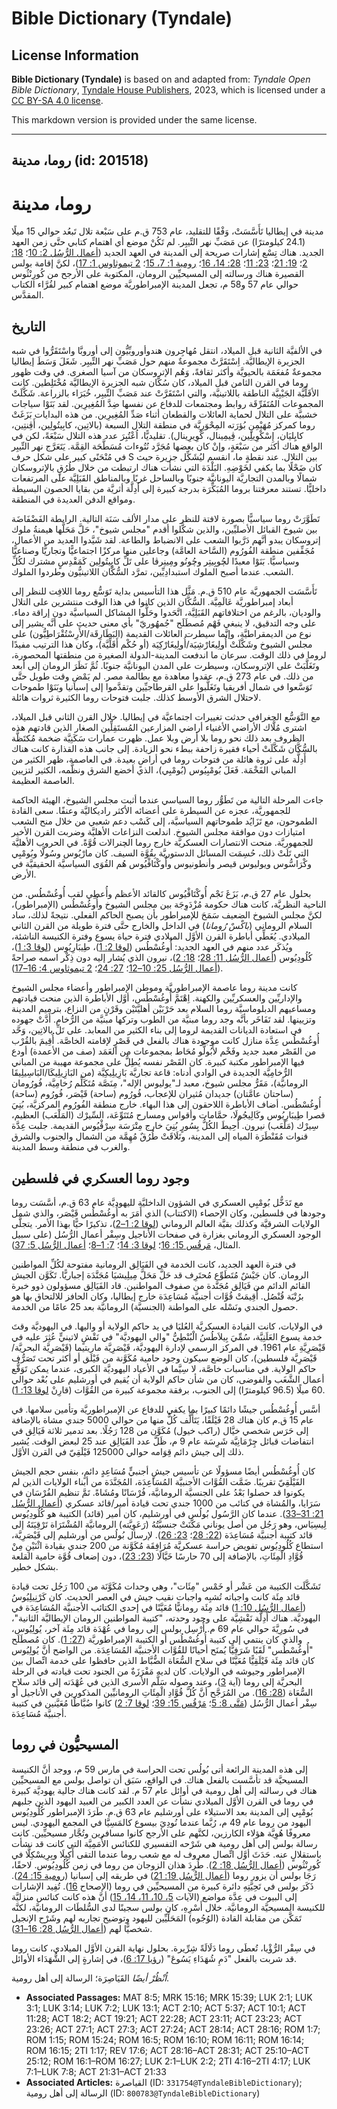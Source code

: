 # Bible Dictionary (Tyndale)

## License Information

**Bible Dictionary (Tyndale)** is based on and adapted from: _Tyndale Open Bible Dictionary_, [Tyndale House Publishers](https://tyndaleopenresources.com/), 2023, which is licensed under a [CC BY-SA 4.0 license](https://creativecommons.org/licenses/by-sa/4.0/legalcode.en).

This markdown version is provided under the same license.



--------------------------------

## روما، مدينة (id: 201518)

روما، مدينة
===========

مدينة في إيطاليا تَأَسَّسَتْ، وَفْقًا للتقليد، عام 753 ق.م على سَبْعة تلال تَبعُد حوالي 15 ميلًا (24\.1 كيلومترًا) عن مَصَبِّ نهر التِّيبِر. لم تَكُنْ موضع أي اهتمام كتابي حتَّى زمن العهد الجديد. هناك تِسْع إشارات صريحة إلى المدينة في العهد الجديد ([أعمال الرُّسُل 2: 10](https://ref.ly/Acts2:10)؛ [18: 2](https://ref.ly/Acts18:2)؛ [19: 21](https://ref.ly/Acts19:21)؛ [23: 11](https://ref.ly/Acts23:11)؛ [28: 14، 16](https://ref.ly/Acts28:14)؛ [رومية 1: 7، 15](https://ref.ly/Rom1:7)؛ [2 تيموثاوس 1: 17](https://ref.ly/2Tim1:17))، لكنَّ إقامة بولس القصيرة هناك ورسالته إلى المسيحيِّين الرومان، المكتوبة على الأرجح من كُورِنْثُوس حوالي عام 57 و58 م، تجعل المدينة الإمبراطوريَّة موضع اهتمام كبير لقُرَّاء الكتاب المقدَّس.

التاريخ
-------

في الألفيَّة الثانية قبل الميلاد، انتقل مُهاجِرون هندوأوروبِّيُّون إلى أوروبَّا واسْتَقَرُّوا في شبه الجزيرة الإيطاليَّة. اِسْتَقَرَّتْ مجموعةٌ منهم حول مَصَبِّ نهر التِّيبِر. شَغَلَ وَسَطَ إيطاليا مجموعةٌ مُفعَمَة بالحيويَّة وأكثر ثقافةً، وَهُم الإتروسكان من آسيا الصغرى. في وقت ظهور روما في القرن الثامن قبل الميلاد، كان سُكَّان شبه الجزيرة الإيطاليَّة مُخْتَلِطين. كانت الأقَلِّيَّة الجَيْبِيَّة الناطقة باللاتينيَّة، والتي اسْتَقَرَّتْ عند مَصَبِّ التِّيبِر، خُبَرَاء بالزراعة. شَكَّلَتْ المجموعات المُتَفَرِّقَة روابط ومجتمعات للدفاع عن نفسها ضِدَّ المُغِيرِين. لقد بَنَوْا سياجات خشبيَّة على التلال لحماية العائلات والقطعان أثناء صَدِّ المُغِيرِين. من هذه البدايات بَزَغَتْ روما كمركز مُهَيْمِنٍ بُؤرَته المِحْوَرِيَّة في منطقة التلال السبعة (بالاتِين، كابِيتُولِين، أَڤِنتِين، كايِليَان، إِسْكْوِيلِين، ڤِيمِينال، كْوِيرِينال). تقليديًّا، اُعْتُبِرَ عدد هذه التلال سَبْعَةً، لكن في الواقع هناك أكثر من سَبْعَةٍ، وإنْ كان بعضها مُجَرَّد نُتُوءات مُسَطَّحَة القِمَّة. يَتَعَرَّج نهر التِّيبِر في مُنْحَنًى كبير على شكل حرف S بين التلال. عند نقطةٍ ما، انقسم ليُشَكِّل جزيرة حيث كان ضَحْلًا بما يكفي لخَوْضِهِ. البَلْدَة التي نشأت هناك ارتبطت من خلال طُرُقٍ بالإتروسكان شمالًا وبالمدن التجاريَّة اليونانيَّة جنوبًا وبالساحل غربًا وبالمناطق القَبَلِيَّة على المرتفعات داخليًّا. تستند معرفتنا بروما المُبَكِّرَة بدرجة كبيرة إلى أَدِلَّة أثريَّة من بقايا الحصون البسيطة ومواقع الدفن العديدة في المنطقة.

تَطَوَّرَتْ روما سياسيًّا بصورة لافتة للنظر على مدار الألف سَنَة التالية. الرابطة الفَضْفَاضَة بين شيوخ القبائل الأصليِّين، والذين شكَّلوا أقدم "مجلس شيوخ"، حَلَّ مَحَلَّها هيمنةُ ملوك إتروسكان يبدو أنَّهم دَرَّبوا الشعب على الانضباط والطاعة. لقد شَيَّدوا العديد من الأعمال، مُجَفِّفين منطقة الفُورُوم (السَّاحة العامَّة) وجاعلين منها مركزًا اجتماعيًّا وتجاريًّا وصناعيًّا وسياسيًّا. بَنَوْا معبدًا لچُوبِيتِر وچُونُو ومِينِرڤا على تَلِّ كابِيتُولِين كَمَقْدِسٍ مشترك لكُلِّ الشعب. عندما أصبح الملوك استبدادِيِّين، تمرَّد السُّكَّان اللاتينيُّون وطردوا الملوك.

تَأَسَّسَت الجمهوريَّة عام 510 ق.م. مَثَّل هذا التأسيس بداية تَوَسُّع روما اللافِت للنظر إلى أبعاد إمبراطوريَّة عَالَمِيَّة. السُّكَّان الذين كانوا في هذا الوقت منتشرين على التلال والوديان، بالرغم من اختلافاتهم القَبَلِيَّة، اتَّحَدوا وحَلُّوا المشاكل السياسيَّة دون إراقة دماء. على وجه التدقيق، لا ينبغي فَهْم مُصطَلَح "جُمهُوريّ" بأي معنى حديث على أنَّه يشير إلى نوع من الديمقراطيَّة، وإنَّما سيطرت العائلات القديمة (البَطَارِقَة/الأَرِسْتُقْرَاطِيُّون) على مجلس الشيوخ وشَكَّلَتْ أُولِيغَارْشِيَة/أُولِيغَارْكِيَة (أو حُكْم أَقَلِّيَّة)، وكان هذا الترتيب مفيدًا لروما في ذلك الوقت. سرعان ما اندفعت المدينة\-الدولة الصغيرة من منطقتها المحصورة، وتَغَلَّبَتْ على الإتروسكان، وسيطرت على المدن اليونانيَّة جنوبًا. ثُمَّ نَظَرَ الرومان إلى أبعد من ذلك. في عام 273 ق.م، عقدوا معاهدة مع بطالمة مصر. لم يَمْضِ وقت طويل حتَّى تَوَسَّعوا في شمال أفريقيا وتَغَلَّبوا على القرطاجيِّين وتقدَّموا إلى إسبانيا وبَنَوْا طموحات لاحتلال الشرق الأوسط كذلك. جلبت فتوحات روما الكثيرة ثروات هائلة.

مع التَّوَسُّع الجغرافي حدثت تغييرات اجتماعيَّة في إيطاليا. خلال القرن الثاني قبل الميلاد، اشترى مُلَّاك الأراضي الأغنياء أراضي المزارعين المُستَقِلِّين الصغار الذين قادتهم هذه الظروف بعد ذلك نحو روما بلا أرض وبلا عمل. ظهرت عمارات سَكَنِيَّة ضخمة مُكتَظَّة بالسُّكَّان شَكَّلَتْ أحياء فقيرة زاحفة ببطء نحو الزيادة. إلى جانب هذه القذارة كانت هناك أَدِلَّة على ثروة هائلة من فتوحات روما في أراضٍ بعيدة. في العاصمة، ظهر الكثير من المباني الفَخْمَة. فَعَلَ بُومْبِيُوس (بُومْبِي)، الذي أخضع الشرق ونظَّمه، الكثير لتزيين العاصمة العظيمة.

جاءت المرحلة التالية من تَطَوُّر روما السياسي عندما أثبت مجلس الشيوخ، الهيئة الحاكمة للجمهوريَّة، عجزه عن السيطرة على أعضائه الأكثر راديكاليَّة وعنفًا. سعى القادة الطموحون، مع تَزَايُد طموحاتهم السياسيَّة، إلى كَسْب دعم شعبي من خلال منح الشعب امتيازات دون موافقة مجلس الشيوخ. اندلعت النزاعات الأهليَّة وضربت القرن الأخير للجمهوريَّة. منحت الانتصارات العسكريَّة خارج روما الچنرالات قُوَّةً. في الحروب الأهليَّة التي تَلَتْ ذلك، حُسِمَت المسائل الدستوريَّة بِقُوَّة السيف. كان مارْيُوس وسُولَّا وبُومْبِي وكْرَاسُّوس ويوليوس قيصر وأنطونيوس وأُوكْتَاڤْيُوس هُم القُوَى السياسيَّة الحقيقيَّة في الأرض.

بحلول عام 27 ق.م، بَزَغَ نَجْم أُوكْتَاڤْيُوس كالقائد الأعظم وأُعطِي لقب أُوغُسْطُس. من الناحية النظريَّة، كانت هناك حكومة مُزْدَوِجَة بين مجلس الشيوخ وأُوغُسْطُس (الإمبراطور)، لكنَّ مجلس الشيوخ الضعيف سَمَحَ للإمبراطور بأن يصبح الحاكم الفعلي. نتيجةً لذلك، ساد السلام الروماني (*باكْسْ رُومانا*) في الداخل والخارج حتَّى فترة طويلة من القرن الثاني الميلادي. يُغَطِّي أباطرة القرن الأوَّل الميلادي فترة حياة يسوع وفترة الكنيسة الناشئة، ويُذكَر عدد منهم في العهد الجديد: أُوغُسْطُس ([لوقا 2: 1](https://ref.ly/Luke2:1))، طِيبَارِيُوس ([لوقا 3: 1](https://ref.ly/Luke3:1))، كُلُودِيُوس ([أعمال الرُّسُل 11: 28](https://ref.ly/Acts11:28)؛ [18: 2](https://ref.ly/Acts18:2))، نيرون الذي يُشار إليه دون ذِكْر اسمه صراحةً ([أعمال الرُّسُل 25: 10–12](https://ref.ly/Acts25:10-Acts25:12)؛ [27: 24](https://ref.ly/Acts27:24)؛ [2 تيموثاوس 4: 16–17](https://ref.ly/2Tim4:16-2Tim4:17)).

كانت مدينة روما عاصمة الإمبراطوريَّة وموطن الإمبراطور وأعضاء مجلس الشيوخ والإداريِّين والعسكريِّين والكهنة. اِهْتَمَّ أُوغُسْطُس، أوَّل الأباطرة الذين منحت قيادتهم ومساعيهم الدبلوماسيَّة روما السلام بعد حَرْبَيْن أهليَّتَيْن وقَرْنٍ من النزاع، بترميم المدينة وتزيينها. لقد تَفَاخَر بأنَّه وجد روما مبنيَّة من الطوب وتركها مبنيَّة من الرُّخام. أَدَّتْ جهوده في استعادة الديانات القديمة لروما إلى بناء الكثير من المعابد. على تَلِّ بالاتِين، وَحَّد أُوغُسْطُس عِدَّة منازل كانت موجودة هناك بالفعل في قَصْرٍ لإقامته الخاصَّة. أُقِيمَ بالقُرْب من القَصْر معبد جديد وفَخْم لأَبُولُّو مُحَاط بمجموعات من العَمَد (صف من الأعمدة) أودع فيها الإمبراطور مكتبة كبيرة. كان القَصْر نفسه يُطِلُّ على مجموعة مهيبة من المباني الرُّخامِيَّة الجديدة في الوادي أدناه: قاعة تجاريَّة بَازِيلِيكِيَّة (من البَازِيلِيكَا/البَاسِيلِيقَا الرومانيَّة)، مَقَرُّ مجلس شيوخ، معبد لـ"يوليوس الإله"، مِنَصَّة مُتَكَلِّم رُخامِيَّة، فُورُومان (ساحتان عامَّتان) جديدان مُثيران للإعجاب، فُورُوم (ساحة) قَيْصَر، فُورُوم (ساحة) أُوغُسْطُس. أضاف الأباطرة اللاحقون إلى هذا البهاء. خارج منطقة الفُورُوم المركزيَّة، بُنِيَ قصرا طِيبَارِيُوس وكَالِيجُولَا، حمَّامات وأقواس ومسارح مُتَنَوِّعَة، السِّيرْك (المَلْعَب) العظيم، سِيرْك (مَلْعَب) نيرون. أُحِيطَ الكُلُّ بِسُورٍ بُنِيَ خارج مِتْرَسَة سِرْڤْيُوس القديمة. جلبت عِدَّة قنوات مُقَنْطَرَة المياه إلى المدينة، وتَلَاقَتْ طُرُقٌ مُهِمَّة من الشمال والجنوب والشرق والغرب في منطقة وسط المدينة.

وجود روما العسكري في فلسطين
---------------------------

مع تَدَخُّل بُومْبِي العسكري في الشؤون الداخليَّة لليهوديَّة عام 63 ق.م، أسَّسَت روما وجودها في فلسطين، وكان الإحصاء (الاكتتاب) الذي أَمَرَ به أُوغُسْطُس قَيْصَر، والذي شمل الولايات الشرقيَّة وكذلك بقيَّة العالم الروماني ([لوقا 2: 1–2](https://ref.ly/Luke2:1-Luke2:2))، تذكيرًا حيًّا بهذا الأمر. يتجلَّى الوجود العسكري الروماني بغزارة في صفحات الأناجيل وسِفْر أعمال الرُّسُل (على سبيل المثال، [مَرقُس 15: 16](https://ref.ly/Mark15:16)؛ [لوقا 3: 14](https://ref.ly/Luke3:14)؛ [7: 1–8](https://ref.ly/Luke7:1-Luke7:8)؛ [أعمال الرُّسُل 5: 37](https://ref.ly/Acts5:37)).

في فترة العهد الجديد، كانت الخدمة في الفَيَالِق الرومانية مفتوحة لكُلِّ المواطنين الرومان. كان جَيْشٌ مُتَطَوِّع مُحتَرِف قد حَلَّ مَحَلَّ مِيلِيشيَا مُجَنَّدَة إجباريًّا. تَكَوَّن الجيش القائم الدائم من فَيَالِق مُجَنَّدة من صفوف المواطنين. قاد الفَيَالِق مسؤولون ذوو خبرة برُتْبَة قُنْصُل. أُقِيمَتْ قُوَّات أجنبيَّة مُسَاعِدَة خارج إيطاليا، وكان الحافز للالتحاق بها هو حصول الجندي ونَسْله على المواطنة (الجنسيَّة) الرومانيَّة بعد 25 عامًا من الخدمة.

في الولايات، كانت القيادة العسكريَّة العُليَا في يد حاكم الولاية أو واليها. في اليهوديَّة وقتَ خدمة يسوع العَلَنِيَّة، سُمِّيَ بِيلاَطُسُ الْبُنْطِيُّ "والي اليهوديَّة" في نَقْشٍ لاتينيٍّ عُثِرَ عليه في قَيْصَرِيَّةِ عام 1961\. في المركز الرسمي لإدارة اليهوديَّة، قَيْصَرِيَّة ماريتيما (قَيْصَرِيَّة البحريَّة/قَيْصَرِيَّة فلسطين)، كان الوضع سيكون وجود حامية مُكَوَّنة من فَيْلَق أو أكثر تحت تَصَرُّف حاكم الولاية. في مناسبات خاصَّة، لا سِيَّما في الأعياد اليهوديَّة الكبرى، عندما يمكن تَوَقُّع أعمال الشَّغَب والفوضى، كان من شأن حاكم الولاية أن يُقيم في أورشليم على بُعْد حوالي 60 ميلًا (96\.5 كيلومترًا) إلى الجنوب، برفقة مجموعة كبيرة من القُوَّات (قارِنْ [لوقا 13: 1](https://ref.ly/Luke13:1)).

أسَّس أُوغُسْطُس جيشًا دائمًا كبيرًا بما يكفي للدفاع عن الإمبراطوريَّة وتأمين سلامها. في عام 15 ق.م كان هناك 28 فَيْلَقًا، يَتَأَلَّف كُلٌّ منها من حوالي 5000 جندي مشاة بالإضافة إلى حَرَس شخصي خيَّال (راكب خيول) مُكَوَّن من 128 رَجُلًا. بعد تدمير ثلاثة فَيَالِق في انتفاضات قبائل چِرْمَانِيَّة شَرِسَة عام 9 م، ظَلَّ عدد الفَيَالِق عند 25 لبعض الوقت. يُشير ذلك إلى جيش دائم قِوَامه حوالي 125000 فَيْلَقِيّ في القرن الأوَّل.

كان أُوغُسْطُس أيضًا مسؤولًا عن تأسيس جيشٍ أجنبيٍّ مُسَاعِدٍ دائمٍ، بنفس حجم الجيش الفَيْلَقِيّ تقريبًا. ضَمَّت القُوَّات الأجنبيَّة المُسَاعِدَة، المُجَنَّدَة من أبناء الولايات الذين لم يكونوا قد حصلوا بَعْدُ على الجنسيَّة الرومانيَّة، فُرْسَانًا ومُشَاةً. تَمَّ تنظيم الفُرْسَان في سَرَايا، والمُشاة في كتائب من 1000 جندي تحت قيادة أمير/قائد عسكري ([أعمال الرُّسُل 21: 31–33](https://ref.ly/Acts21:31-Acts21:33)). عندما كان الرَّسُول بُولُس في أورشليم، كان أمير (قائد) الكتيبة هو كُلُودِيُوس لِيسِيَاس، وهو رَجُل من أصل يوناني مَكَّنَتْ جنسيَّتُهُ (رَعَوِيَّته) الرومانيَّة المُشْتَرَاة تَرْقِيَتَهُ إلى قائد كتيبة أجنبيَّة مُسَاعِدَة ([22: 28](https://ref.ly/Acts22:28)؛ [23: 26](https://ref.ly/Acts23:26)). لإرسال بُولُس من أورشليم إلى قَيْصَرِيَّة، استطاع كُلُودِيُوس تفويض حراسة عسكريَّة مُرَافِقَة مُكَوَّنة من 200 جندي بقيادة اثْنَيْنِ مِنْ قُوَّادِ الْمِئَاتِ، بالإضافة إلى 70 حارسًا خَيَّالًا ([23: 23](https://ref.ly/Acts23:23))، دون إضعاف قُوَّة حامية القلعة بشكل خطير.

تَشَكَّلَت الكتيبة من عَشْر أو خَمْس "مِئَات"، وهي وحدات مُكَوَّنَة من 100 رَجُل تحت قيادة قائد مِئَة كانت واجباته تُشبِه واجبات نقيب جيش في العصر الحديث. كان كَرْنِيلِيُوسُ ([أعمال الرُّسُل 10: 1](https://ref.ly/Acts10:1)) قائد مِئَة رومانيًّا مُعَيَّنًا في إحدى الكتائب الأجنبيَّة المُسَاعِدَة في اليهوديَّة. هناك أَدِلَّة نَقْشِيَّة على وجود وحدته، "كتيبة المواطنين الرومان الإيطاليَّة الثانية"، في سُورِيَّةَ حوالي عام 69 م. أُرْسِل بولس إلى روما في عُهْدَة قائد مِئَة آخر، يُولِيُوس، والذي كان ينتمي إلى كتيبة أُوغُسْطُس أو الكتيبة الإمبراطوريَّة ([27: 1](https://ref.ly/Acts27:1)). كان مُصطَلَح "أُوغُسْطُس" لَقَبًا شَرَفِيًّا يُمنَح أحيانًا للقُوَّات الأجنبيَّة المُسَاعِدَة. من الواضح أنَّ يُولِيُوس كان قائد مِئَة فَيْلَقِيًّا مُعَيَّنًا في سلاح السُّعَاة الضُّبَّاط الذين حافظوا على خدمة اتِّصال بين الإمبراطور وجيوشه في الولايات. كان لديه مَفْرَزَةٌ من الجنود تحت قيادته في الرحلة البحريَّة إلى روما (آية [3](https://ref.ly/Acts27:3))، وعند وصوله سَلَّم الأسرى الذين في عُهْدَته إلى قائد سلاح السُّعَاة ([28: 16](https://ref.ly/Acts28:16)). من المُرَجَّح أنَّ كُلَّ قُوَّادِ الْمِئَاتِ الرومانيِّين المذكورين في الأناجيل أو سِفْر أعمال الرُّسُل ([مَتَّى 8: 5](https://ref.ly/Matt8:5)؛ [مَرْقُس 15: 39](https://ref.ly/Mark15:39)؛ [لوقا 7: 2](https://ref.ly/Luke7:2)) كانوا ضُبَّاطًا مُعَيَّنين في كتيبة أجنبيَّة مُسَاعِدَة.

المسيحيُّون في روما
-------------------

إلى هذه المدينة الرائعة أتى بُولُس تحت الحراسة في مارس 59 م، ووجد أنَّ الكنيسة المسيحيَّة قد تأسَّست بالفعل هناك. في الواقع، سَبَق أن تواصل بولس مع المسيحيِّين هناك في رسالته إلى أهل رومية في أوائل عام 57 م. لقد كانت هناك جالية يهوديَّة كبيرة في روما في القرن الأوَّل الميلادي نشأت عن العدد الكبير من العبيد اليهود الذين جلبهم بُومْبِي إلى المدينة بعد الاستيلاء على أورشليم عام 63 ق.م. طَرَدَ الإمبراطور كُلُودِيُوس اليهود من روما عام 49 م، رُبَّما عندما نُودِيَ بيسوع كالمَسِيَّا في المجمع اليهودي. ليس معروفًا هُوِيَّة هؤلاء الكارزين، لكنَّهم على الأرجح كانوا مسافرين وتُجَّار مسيحيِّين. كانت رسالة بولس إلى أهل رومية هي شَرْحه التفسيري للكنائس الأُمَمِيَّة التي كانت قد نشأت باستقلالٍ عنه. حَدَثَ أوَّل اتِّصال معروف له مع شعب روما عندما التقى أَكِيلَا وبِرِيسْكِلَّا في كُورِنْثُوس ([أعمال الرُّسُل 18: 2](https://ref.ly/Acts18:2)). طُرِدَ هذان الزوجان من روما في زمن كُلُودِيُوس. لاحقًا، رَجَا بولس أن يزور روما ([أعمال الرُّسُل 19: 21](https://ref.ly/Acts19:21)) في طريقه إلى إسبانيا ([رومية 15: 24](https://ref.ly/Rom15:24)). ذَكَرَ بولس في تَحِيَّتِهِ دائرة كبيرة من المسيحيِّين في روما (الإصحاح [16](https://ref.ly/Rom16:1-Rom16:27)). تُفِيد الإشارات إلى البيوت في عِدَّة مواضع (الآيات [5، 10، 11، 14، 15](https://ref.ly/Rom16:5)) أنَّ هذه كانت كنائس منزليَّة للكنيسة المسيحيَّة الرومانيَّة. خلال أَسْرِهِ، كان بولس سجينًا لدى السُّلطَات الرومانيَّة، لكنَّه تَمَكَّن من مقابلة القادة (الوُجُوه) المَحَلِّيِّين لليهود وتوضيح تجاربه لهم وشَرْح الإنجيل شخصيًّا لهم ([أعمال الرُّسُل 28: 16–31](https://ref.ly/Acts28:16-Acts28:31)).

في سِفْر الرُّؤْيا، تُعطَى روما دَلَالَةً شِرِّيرة. بحلول نهاية القرن الأوَّل الميلادي، كانت روما قد شربت بالفعل "دَمِ شُهَدَاءِ يَسُوعَ" ([رؤيا 17: 6](https://ref.ly/Rev17:6))، في إشارةٍ إلى الشُّهَدَاء الأوائل.

*اُنْظُرْ أيضًا* القَيَاصِرَة؛ الرسالة إلى أهل رومية.

* **Associated Passages:** MAT 8:5; MRK 15:16; MRK 15:39; LUK 2:1; LUK 3:1; LUK 3:14; LUK 7:2; LUK 13:1; ACT 2:10; ACT 5:37; ACT 10:1; ACT 11:28; ACT 18:2; ACT 19:21; ACT 22:28; ACT 23:11; ACT 23:23; ACT 23:26; ACT 27:1; ACT 27:3; ACT 27:24; ACT 28:14; ACT 28:16; ROM 1:7; ROM 1:15; ROM 15:24; ROM 16:5; ROM 16:10; ROM 16:11; ROM 16:14; ROM 16:15; 2TI 1:17; REV 17:6; ACT 28:16–ACT 28:31; ACT 25:10–ACT 25:12; ROM 16:1–ROM 16:27; LUK 2:1–LUK 2:2; 2TI 4:16–2TI 4:17; LUK 7:1–LUK 7:8; ACT 21:31–ACT 21:33
* **Associated Articles:** القياصرة (ID: `331754@TyndaleBibleDictionary`); الرسالة إلى أهل رومية (ID: `800783@TyndaleBibleDictionary`)

